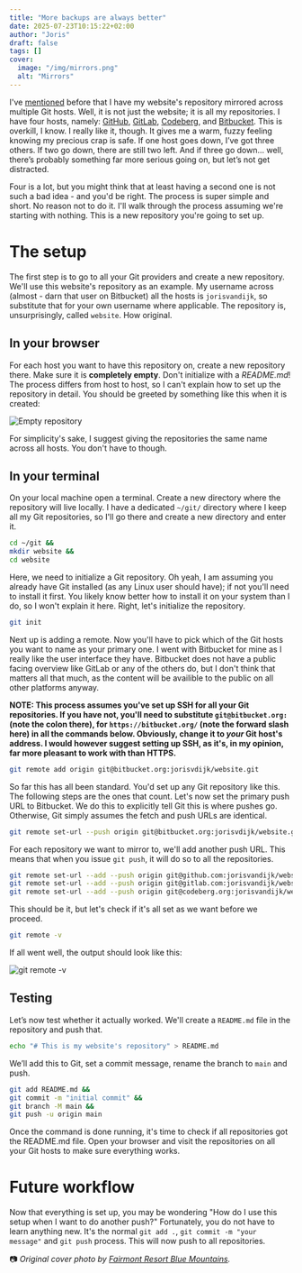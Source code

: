 ```yaml
---
title: "More backups are always better"
date: 2025-07-23T10:15:22+02:00
author: "Joris"
draft: false
tags: []
cover:
  image: "/img/mirrors.png"
  alt: "Mirrors"
---
```


I've [mentioned](/posts/hugo-hosts-lessons/#github) before that I have my website's repository mirrored across multiple Git hosts. Well, it is not just the website; it is all my repositories. I have four hosts, namely: [GitHub](https://github.com/jorisvandijk), [GitLab](https://gitlab.com/jorisvandijk), [Codeberg](https://codeberg.org/jorisvandijk), and [Bitbucket](https://bitbucket.org). This is overkill, I know. I really like it, though. It gives me a warm, fuzzy feeling knowing my precious crap is safe. If one host goes down, I’ve got three others. If two go down, there are still two left. And if three go down… well, there’s probably something far more serious going on, but let’s not get distracted.

Four is a lot, but you might think that at least having a second one is not such a bad idea - and you'd be right. The process is super simple and short. No reason not to do it. I'll walk through the process assuming we're starting with nothing. This is a new repository you're going to set up.

# The setup
The first step is to go to all your Git providers and create a new repository. We'll use this website's repository as an example. My username across (almost - darn that user on Bitbucket) all the hosts is `jorisvandijk`, so substitute that for your own username where applicable. The repository is, unsurprisingly, called `website`. How original.

## In your browser
For each host you want to have this repository on, create a new repository there. Make sure it is **completely empty**. Don't initialize with a _README.md_! The process differs from host to host, so I can't explain how to set up the repository in detail. You should be greeted by something like this when it is created:

![Empty repository](/img/empty-repo.png)

For simplicity's sake, I suggest giving the repositories the same name across all hosts. You don't have to though.

## In your terminal
On your local machine open a terminal. Create a new directory where the repository will live locally. I have a dedicated `~/git/` directory where I keep all my Git repositories, so I'll go there and create a new directory and enter it. 

```bash
cd ~/git &&
mkdir website &&
cd website
```

Here, we need to initialize a Git repository. Oh yeah, I am assuming you already have Git installed (as any Linux user should have); if not you'll need to install it first. You likely know better how to install it on your system than I do, so I won't explain it here. Right, let's initialize the repository.

```bash
git init
```

Next up is adding a remote. Now you'll have to pick which of the Git hosts you want to name as your primary one. I went with Bitbucket for mine as I really like the user interface they have. Bitbucket does not have a public facing overview like GitLab or any of the others do, but I don't think that matters all that much, as the content will be availible to the public on all other platforms anyway. 

**NOTE: This process assumes you've set up SSH for all your Git repositories. If you have not, you'll need to substitute `git@bitbucket.org:` (note the colon there), for `https://bitbucket.org/` (note the forward slash here) in all the commands below. Obviously, change it to _your_ Git host's address. I would however suggest setting up SSH, as it's, in my opinion, far more pleasant to work with than HTTPS.**

```bash
git remote add origin git@bitbucket.org:jorisvdijk/website.git
```

So far this has all been standard. You'd set up any Git repository like this. The following steps are the ones that count. Let's now set the primary push URL to Bitbucket. We do this to explicitly tell Git this is where pushes go. Otherwise, Git simply assumes the fetch and push URLs are identical.

```bash
git remote set-url --push origin git@bitbucket.org:jorisvdijk/website.git
```

For each repository we want to mirror to, we'll add another push URL. This means that when you issue `git push`, it will do so to all the repositories.

```bash
git remote set-url --add --push origin git@github.com:jorisvandijk/website.git &&
git remote set-url --add --push origin git@gitlab.com:jorisvandijk/website.git &&
git remote set-url --add --push origin git@codeberg.org:jorisvandijk/website.git
```

This should be it, but let's check if it's all set as we want before we proceed.

```bash
git remote -v
```

If all went well, the output should look like this:

![git remote -v](/img/git-remote-v.png)

## Testing
Let’s now test whether it actually worked. We'll create a `README.md` file in the repository and push that.

```bash
echo "# This is my website's repository" > README.md 
```

We’ll add this to Git, set a commit message, rename the branch to `main` and push.

```bash
git add README.md &&
git commit -m "initial commit" &&
git branch -M main &&
git push -u origin main
```

Once the command is done running, it's time to check if all repositories got the README.md file. Open your browser and visit the repositories on all your Git hosts to make sure everything works. 

# Future workflow
Now that everything is set up, you may be wondering "How do I use this setup when I want to do another push?" Fortunately, you do not have to learn anything new. It's the normal `git add .`, `git commit -m "your message"` and `git push` process. This will now push to all repositories.

📷 _Original cover photo by [Fairmont Resort Blue Mountains](https://www.fairmontresort.com.au/experience/mirror-maze-arcade/)._
